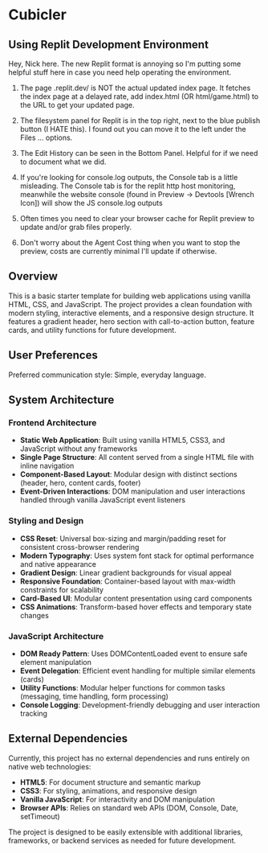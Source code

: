 # Cubicler

## Using Replit Development Environment

Hey, Nick here. The new Replit format is annoying so I'm putting some helpful stuff here in case you need help operating the environment.

1. The page .replit.dev/ is NOT the actual updated index page. It fetches the index page at a delayed rate, add index.html (OR html/game.html) to the URL to get your updated page.

2. The filesystem panel for Replit is in the top right, next to the blue publish button (I HATE this). I found out you can move it to the left under the Files ... options.

3. The Edit History can be seen in the Bottom Panel. Helpful for if we need to document what we did.

4. If you're looking for console.log outputs, the Console tab is a little misleading. The Console tab is for the replit http host monitoring, meanwhile the website console (found in Preview -> Devtools [Wrench Icon]) will show the JS console.log outputs

5. Often times you need to clear your browser cache for Replit preview to update and/or grab files properly.

6. Don't worry about the Agent Cost thing when you want to stop the preview, costs are currently minimal I'll update if otherwise.

## Overview

This is a basic starter template for building web applications using vanilla HTML, CSS, and JavaScript. The project provides a clean foundation with modern styling, interactive elements, and a responsive design structure. It features a gradient header, hero section with call-to-action button, feature cards, and utility functions for future development.

## User Preferences

Preferred communication style: Simple, everyday language.

## System Architecture

### Frontend Architecture
- **Static Web Application**: Built using vanilla HTML5, CSS3, and JavaScript without any frameworks
- **Single Page Structure**: All content served from a single HTML file with inline navigation
- **Component-Based Layout**: Modular design with distinct sections (header, hero, content cards, footer)
- **Event-Driven Interactions**: DOM manipulation and user interactions handled through vanilla JavaScript event listeners

### Styling and Design
- **CSS Reset**: Universal box-sizing and margin/padding reset for consistent cross-browser rendering
- **Modern Typography**: Uses system font stack for optimal performance and native appearance
- **Gradient Design**: Linear gradient backgrounds for visual appeal
- **Responsive Foundation**: Container-based layout with max-width constraints for scalability
- **Card-Based UI**: Modular content presentation using card components
- **CSS Animations**: Transform-based hover effects and temporary state changes

### JavaScript Architecture
- **DOM Ready Pattern**: Uses DOMContentLoaded event to ensure safe element manipulation
- **Event Delegation**: Efficient event handling for multiple similar elements (cards)
- **Utility Functions**: Modular helper functions for common tasks (messaging, time handling, form processing)
- **Console Logging**: Development-friendly debugging and user interaction tracking

## External Dependencies

Currently, this project has no external dependencies and runs entirely on native web technologies:

- **HTML5**: For document structure and semantic markup
- **CSS3**: For styling, animations, and responsive design
- **Vanilla JavaScript**: For interactivity and DOM manipulation
- **Browser APIs**: Relies on standard web APIs (DOM, Console, Date, setTimeout)

The project is designed to be easily extensible with additional libraries, frameworks, or backend services as needed for future development.